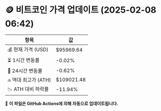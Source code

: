 # 🪙 비트코인 가격 업데이트 (2025-02-08 06:42)

| 항목                | 값 |
|--------------------|----------------|
| 💰 현재 가격 (USD) | $95969.64 |
| ⏳ 1시간 변동률    | -0.02% |
| 📆 24시간 변동률   | -0.62% |
| 🔝 역대 최고가 (ATH) | $109021.48 |
| 📉 ATH 대비 하락률 | -11.94% |

🔄 **이 파일은 GitHub Actions에 의해 자동으로 업데이트됩니다.**
